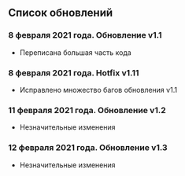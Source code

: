 ## Список обновлений

### 8 февраля 2021 года. Обновление v1.1
* Переписана большая часть кода

### 8 февраля 2021 года. Hotfix v1.11
* Исправлено множество багов обновления v1.1

### 11 февраля 2021 года. Обновление v1.2
* Незначительные изменения

### 12 февраля 2021 года. Обновление v1.3
* Незначительные изменения